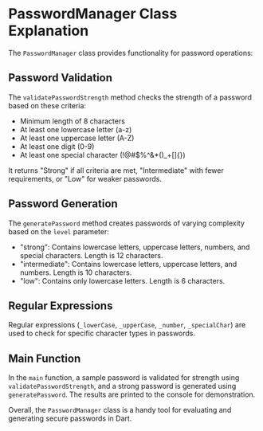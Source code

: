 # PasswordManager Class Explanation

The `PasswordManager` class provides functionality for password operations:

## Password Validation

The `validatePasswordStrength` method checks the strength of a password based on these criteria:
- Minimum length of 8 characters
- At least one lowercase letter (a-z)
- At least one uppercase letter (A-Z)
- At least one digit (0-9)
- At least one special character (!@#$%^&*()_+[]{})

It returns "Strong" if all criteria are met, "Intermediate" with fewer requirements, or "Low" for weaker passwords.

## Password Generation

The `generatePassword` method creates passwords of varying complexity based on the `level` parameter:
- "strong": Contains lowercase letters, uppercase letters, numbers, and special characters. Length is 12 characters.
- "intermediate": Contains lowercase letters, uppercase letters, and numbers. Length is 10 characters.
- "low": Contains only lowercase letters. Length is 6 characters.

## Regular Expressions

Regular expressions (`_lowerCase`, `_upperCase`, `_number`, `_specialChar`) are used to check for specific character types in passwords.

## Main Function

In the `main` function, a sample password is validated for strength using `validatePasswordStrength`, and a strong password is generated using `generatePassword`. The results are printed to the console for demonstration.

Overall, the `PasswordManager` class is a handy tool for evaluating and generating secure passwords in Dart.
